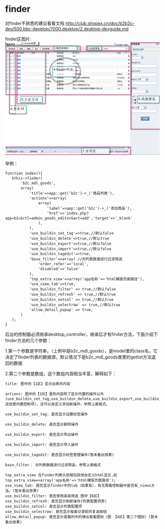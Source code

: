 # finder #
对finder不熟悉的建议看看文档 http://club.shopex.cn/doc/b2b2c-dev/500.bbc-develop/7000.desktop/2.desktop-devguide.md  

finder区图片:
![](./images/finder_detail.png)

举例：
```
function index(){
   $this->finder(
       'b2c_mdl_goods',
       array(
           'title'=>app::get('b2c')->_('商品列表'),
           'actions'=>array(
               array(
                   'label'=>app::get('b2c')->_('添加商品'),
                   'href'=>'index.php?app=b2c&ctl=admin_goods_editor&act=add','target'=>'_blank'
               ),
           ),
           'use_buildin_set_tag'=>true,//默认false
           'use_buildin_delete'=>true,//默认true
           'use_buildin_export'=>true,//默认false
           'use_buildin_import'=>true,//默认false
           'use_buildin_tagedit'=>true,
           'base_filter'=>array( //对列表数据进行过滤筛选
               'order_refer'=>'local',
               'disabled'=>'false'
           ),
           'top_extra_view'=>array('app名称'=>'html模版页面路径'),
           'use_view_tab'=>true,
           'use_buildin_filter' => true,//默认false
           'use_buildin_refresh' => true,//默认true
           'use_buildin_setcol' => true,//默认true
           'use_buildin_selectrow' => true,//默认true
           'allow_detail_popup' => true,
       )
   );
}
```

后台的控制器必须继承desktop_controller，继承后才有finder方法，下面介绍下finder方法的几个参数：

1.第一个参数是字符串，（上例中是b2c_mdl_goods），是model里的class名，它决定了finder列表的数据源，默认情况下是b2c_mdl_goods类里的getlist方法返回的数据

2.第二个参数是数组，这个数组内涵相当丰富，解释如下：

```
title: 图中的【1区】显示出来的内容

actions: 图中的【2区】里的内容除了显示内置的操作以外(use_buildin_set_tag,use_buildin_delete,use_buildin_export,use_buildin_import,use_buildin_filter这些是内置控制项)，还可以自定义添加新操作，参照上面格式。

use_buildin_set_tag: 是否显示设置标签操作

use_buildin_delete: 是否显示删除操作

use_buildin_export: 是否显示导出操作

use_buildin_import: 是否显示导入操作

use_buildin_tagedit: 是否显示标签管理操作(暂未看出效果)

base_filter： 对列表数据进行过滤筛选，参照上面格式

top_extra_view 在finder列表头部增加其他自定义html显示,如top_extra_view=>array('app名称'=>'html模版页面路径');
use_view_tab: 是否显示finder中的tab（如果有），有无需看控制器中是否有_views方法。(暂未看出效果)
use_buildin_filter: 是否使用高级筛选 图中【6区】
use_buildin_refresh: 是否显示刷新操作(列表配置项旁)
use_buildin_setcol: 是否显示列表配置项
use_buildin_selectrow: 是否显示每条记录前的复选按钮
allow_detail_popup: 是否显示查看列中的弹出查看图标（图 【4区】第二个图标）(暂未看出效果)
```
